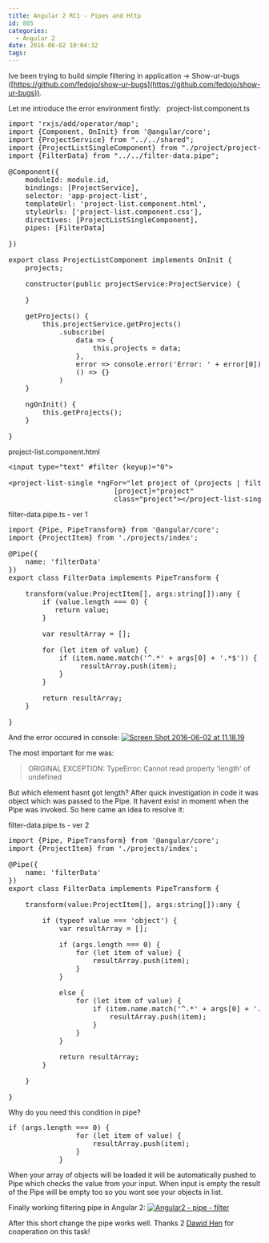 ```yaml
---
title: Angular 2 RC1 - Pipes and Http
id: 805
categories:
  - Angular 2
date: 2016-06-02 10:04:32
tags:
---
```


Ive been trying to build simple filtering in application -> Show-ur-bugs ([https://github.com/fedojo/show-ur-bugs](https://github.com/fedojo/show-ur-bugs)). 
 <!--more-->

Let me introduce the error environment firstly:
&nbsp;
project-list.component.ts
<pre class="lang:default decode:true " >import 'rxjs/add/operator/map';
import {Component, OnInit} from '@angular/core';
import {ProjectService} from "../../shared";
import {ProjectListSingleComponent} from "./project/project-list-single.component";
import {FilterData} from "../../filter-data.pipe";

@Component({
    moduleId: module.id,
    bindings: [ProjectService],
    selector: 'app-project-list',
    templateUrl: 'project-list.component.html',
    styleUrls: ['project-list.component.css'],
    directives: [ProjectListSingleComponent],
    pipes: [FilterData]

})

export class ProjectListComponent implements OnInit {
    projects;

    constructor(public projectService:ProjectService) {

    }

    getProjects() {
        this.projectService.getProjects()
            .subscribe(
                data =&gt; {
                    this.projects = data;
                },
                error =&gt; console.error('Error: ' + error[0]),
                () =&gt; {}
            )
    }

    ngOnInit() {
        this.getProjects();
    }

}</pre> 

project-list.component.html
<pre class="lang:default decode:true ">&lt;input type="text" #filter (keyup)="0"&gt;

&lt;project-list-single *ngFor="let project of (projects | filterData: filter.value)"
                         [project]="project"
                         class="project"&gt;&lt;/project-list-single&gt;</pre>

filter-data.pipe.ts - ver 1
<pre class="lang:default decode:true " >import {Pipe, PipeTransform} from '@angular/core';
import {ProjectItem} from './projects/index';

@Pipe({
    name: 'filterData'
})
export class FilterData implements PipeTransform {

    transform(value:ProjectItem[], args:string[]):any {
        if (value.length === 0) {
           return value;
        }

        var resultArray = [];

        for (let item of value) {
            if (item.name.match('^.*' + args[0] + '.*$')) {
                 resultArray.push(item);
            }
        }

        return resultArray;
    }

}
</pre> 

And the error occured in console:
[![Screen Shot 2016-06-02 at 11.18.19](http://fedojo.com/wp-content/uploads/2016/06/Screen-Shot-2016-06-02-at-11.18.19.png)](http://fedojo.com/wp-content/uploads/2016/06/Screen-Shot-2016-06-02-at-11.18.19.png)

The most important for me was:

> ORIGINAL EXCEPTION: TypeError: Cannot read property 'length' of undefined

But which element hasnt got length? After quick investigation in code it was object which was passed to the Pipe. It havent exist in moment when the Pipe was invoked. So here came an idea to resolve it: 

filter-data.pipe.ts - ver 2
<pre class="lang:default decode:true " >import {Pipe, PipeTransform} from '@angular/core';
import {ProjectItem} from './projects/index';

@Pipe({
    name: 'filterData'
})
export class FilterData implements PipeTransform {

    transform(value:ProjectItem[], args:string[]):any {

        if (typeof value === 'object') {
            var resultArray = [];

            if (args.length === 0) {
                for (let item of value) {
                    resultArray.push(item);
                }
            }

            else {
                for (let item of value) {
                    if (item.name.match('^.*' + args[0] + '.*$')) {
                        resultArray.push(item);
                    }
                }
            }

            return resultArray;
        }

    }

}
</pre> 

Why do you need this condition in pipe?

<pre class="lang:default decode:true " >if (args.length === 0) {
                for (let item of value) {
                    resultArray.push(item);
                }
            }</pre> 

When your array of objects will be loaded it will be automatically pushed to Pipe which checks the value from your input. When input is empty the result of the Pipe will be empty too so you wont see your objects in list.

Finally working filtering pipe in Angular 2:
[![Angular2 - pipe - filter](http://fedojo.com/wp-content/uploads/2016/06/Angular2-pipe-filter.gif)](http://fedojo.com/wp-content/uploads/2016/06/Angular2-pipe-filter.gif)

After this short change the pipe works well. 
Thanks 2 [Dawid Hen](http://dawidhen.pl/) for cooperation on this task!
